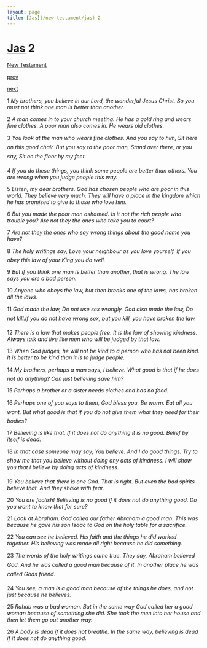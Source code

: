 ```yaml
---
layout: page
title: [Jas](/new-testament/jas) 2
---
```


# [Jas](/new-testament/jas) 2

[New Testament](/new-testament)


[prev](/new-testament/jas/jas-1.html)


[next](/new-testament/jas/jas-3.html)

1 _My brothers, you believe in our Lord, the wonderful Jesus Christ. So you must not think one man is better than another._

2 _A man comes in to your church meeting. He has a gold ring and wears fine clothes. A poor man also comes in. He wears old clothes._

3 _You look at the man who wears fine clothes. And you say to him, Sit here on this good chair. But you say to the poor man, Stand over there, or you say, Sit on the floor by my feet._

4 _If you do these things, you think some people are better than others. You are wrong when you judge people this way._

5 _Listen, my dear brothers. God has chosen people who are poor in this world. They believe very much. They will have a place in the kingdom which he has promised to give to those who love him._

6 _But you made the poor man ashamed. Is it not the rich people who trouble you? Are not they the ones who take you to court?_

7 _Are not they the ones who say wrong things about the good name you have?_

8 _The holy writings say, Love your neighbour as you love yourself. If you obey this law of your King you do well._

9 _But if you think one man is better than another, that is wrong. The law says you are a bad person._

10 _Anyone who obeys the law, but then breaks one of the laws, has broken all the laws._

11 _God made the law, Do not use sex wrongly. God also made the law, Do not kill.If you do not have wrong sex, but you kill, you have broken the law._

12 _There is a law that makes people free. It is the law of showing kindness. Always talk and live like men who will be judged by that law._

13 _When God judges, he will not be kind to a person who has not been kind. It is better to be kind than it is to judge people._

14 _My brothers, perhaps a man says, I believe. What good is that if he does not do anything? Can just believing save him?_

15 _Perhaps a brother or a sister needs clothes and has no food._

16 _Perhaps one of you says to them, God bless you. Be warm. Eat all you want. But what good is that if you do not give them what they need for their bodies?_

17 _Believing is like that. If it does not do anything it is no good. Belief by itself is dead._

18 _In that case someone may say, You believe. And I do good things. Try to show me that you believe without doing any acts of kindness. I will show you that I believe by doing acts of kindness._

19 _You believe that there is one God. That is right. But even the bad spirits believe that. And they shake with fear._

20 _You are foolish! Believing is no good if it does not do anything good. Do you want to know that for sure?_

21 _Look at Abraham. God called our father Abraham a good man. This was because he gave his son Isaac to God on the holy table for a sacrifice._

22 _You can see he believed. His faith and the things he did worked together. His believing was made all right because he did something._

23 _The words of the holy writings came true. They say, Abraham believed God. And he was called a good man because of it. In another place he was called Gods friend._

24 _You see, a man is a good man because of the things he does, and not just because he believes._

25 _Rahab was a bad woman. But in the same way God called her a good woman because of something she did. She took the men into her house and then let them go out another way._

26 _A body is dead if it does not breathe. In the same way, believing is dead if it does not do anything good._

